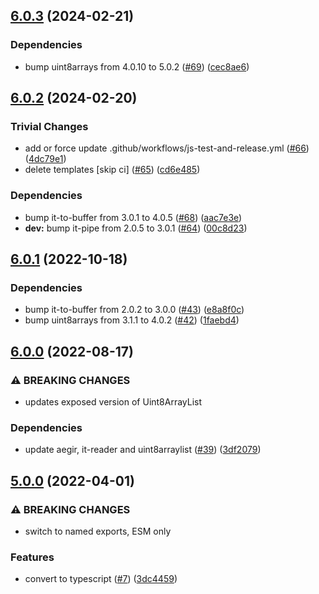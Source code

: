 ## [6.0.3](https://github.com/alanshaw/it-tar/compare/v6.0.2...v6.0.3) (2024-02-21)


### Dependencies

* bump uint8arrays from 4.0.10 to 5.0.2 ([#69](https://github.com/alanshaw/it-tar/issues/69)) ([cec8ae6](https://github.com/alanshaw/it-tar/commit/cec8ae6f078d6fbb37e53080f46a5259c19625e8))

## [6.0.2](https://github.com/alanshaw/it-tar/compare/v6.0.1...v6.0.2) (2024-02-20)


### Trivial Changes

* add or force update .github/workflows/js-test-and-release.yml ([#66](https://github.com/alanshaw/it-tar/issues/66)) ([4dc79e1](https://github.com/alanshaw/it-tar/commit/4dc79e1066bf0620b8ac990480aed951337fc8f4))
* delete templates [skip ci] ([#65](https://github.com/alanshaw/it-tar/issues/65)) ([cd6e485](https://github.com/alanshaw/it-tar/commit/cd6e485fdaaa545d28a88a54cfcd21de09ecca25))


### Dependencies

* bump it-to-buffer from 3.0.1 to 4.0.5 ([#68](https://github.com/alanshaw/it-tar/issues/68)) ([aac7e3e](https://github.com/alanshaw/it-tar/commit/aac7e3e2d05ec5852974a7fe2208f8bcfaac13c7))
* **dev:** bump it-pipe from 2.0.5 to 3.0.1 ([#64](https://github.com/alanshaw/it-tar/issues/64)) ([00c8d23](https://github.com/alanshaw/it-tar/commit/00c8d23b52c3d7c17b8440b6b71decbe61a952f6))

## [6.0.1](https://github.com/alanshaw/it-tar/compare/v6.0.0...v6.0.1) (2022-10-18)


### Dependencies

* bump it-to-buffer from 2.0.2 to 3.0.0 ([#43](https://github.com/alanshaw/it-tar/issues/43)) ([e8a8f0c](https://github.com/alanshaw/it-tar/commit/e8a8f0cfa5aeafac5085a532aa03262a46cd31d6))
* bump uint8arrays from 3.1.1 to 4.0.2 ([#42](https://github.com/alanshaw/it-tar/issues/42)) ([1faebd4](https://github.com/alanshaw/it-tar/commit/1faebd4bb5759cec0ce5e97929af94d2cfaa33e3))

## [6.0.0](https://github.com/alanshaw/it-tar/compare/v5.0.0...v6.0.0) (2022-08-17)


### ⚠ BREAKING CHANGES

* updates exposed version of Uint8ArrayList

### Dependencies

* update aegir, it-reader and uint8arraylist ([#39](https://github.com/alanshaw/it-tar/issues/39)) ([3df2079](https://github.com/alanshaw/it-tar/commit/3df20799b458296248440d8d995b22959b466fe2))

## [5.0.0](https://github.com/alanshaw/it-tar/compare/v4.0.0...v5.0.0) (2022-04-01)


### ⚠ BREAKING CHANGES

* switch to named exports, ESM only

### Features

* convert to typescript ([#7](https://github.com/alanshaw/it-tar/issues/7)) ([3dc4459](https://github.com/alanshaw/it-tar/commit/3dc4459fbcc5055fc798d74b472306b79640db53))
